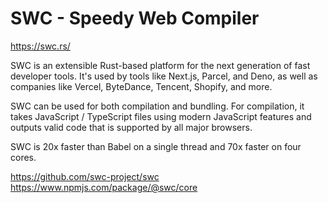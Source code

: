 SWC - Speedy Web Compiler
===

https://swc.rs/

SWC is an extensible Rust-based platform for the next generation of fast developer tools. It's used by tools like Next.js, Parcel, and Deno, as well as companies like Vercel, ByteDance, Tencent, Shopify, and more.

SWC can be used for both compilation and bundling. For compilation, it takes JavaScript / TypeScript files using modern JavaScript features and outputs valid code that is supported by all major browsers.

SWC is 20x faster than Babel on a single thread and 70x faster on four cores.

https://github.com/swc-project/swc
https://www.npmjs.com/package/@swc/core
